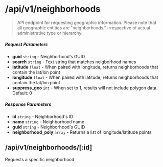 # /api/v1/neighborhoods

> API endpoint for requesting geographic information.  Please note that all geographic entities are "neighborhoods," irrespective of actual administrative type or hierarchy.

##### Request Parameters
- **guid** ```string``` - Neighborhood's GUID
- **search** ```string``` - Text string that matches neigborhood names
- **latitude** ```float``` - When paired with longitude, returns neighborhoods that contain the lat/lon point
- **longitude** ```float``` - When paired with latitude, returns neighborhoods that contain the lat/lon point
- **suppress_geo** ```int``` - When set to 1, results will not include polygon data.  Default: 0

##### Response Parameters
- **id** ```string``` - Neighborhood's ID
- **name** ```string``` - Neighborhood name
- **guid** ```string``` - Neighborhood's GUID
- **neighborhood_poly** ```array``` - Returns a list of longitude/latitude points

## /api/v1/neighborhoods/[:id]
Requests a specific neighborhood
